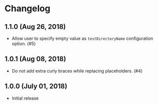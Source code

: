 # Changelog

## 1.1.0 (Aug 26, 2018)
- Allow user to specify empty value as `testDirectoryName` configuration option. (#5)

## 1.0.1 (Aug 08, 2018)
- Do not add extra curly braces while replacing placeholders. (#4)

## 1.0.0 (July 01, 2018)
- Initial release